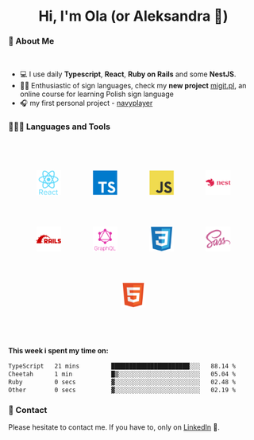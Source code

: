 <h1 align="center">Hi, I'm Ola (or Aleksandra 🧐)</h1>

### 💅 About Me

<br/>

- 💻 I use daily **Typescript**, **React**, **Ruby on Rails** and some **NestJS**.
- 🤟🏻 Enthusiastic of sign languages, check my **new project** [migit.pl](https://migit.pl/), an online course for learning Polish sign language
- 🎧 my first personal project - [navyplayer](https://navyplayer.netlify.app/)

### 👩🏻‍💻 Languages and Tools

<br/>
<p align="center">

  <img src="https://github.com/devicons/devicon/blob/master/icons/react/react-original-wordmark.svg" alt="react" width='50' style="margin:30px">
  <img src="https://github.com/devicons/devicon/blob/master/icons/typescript/typescript-original.svg" alt="ts" width='50' style="margin:30px">
  <img src="https://github.com/devicons/devicon/blob/master/icons/javascript/javascript-original.svg" alt="js" width='50' style="margin:30px">
  <img src="https://github.com/devicons/devicon/blob/master/icons/nestjs/nestjs-plain-wordmark.svg" alt="nest" width='50' style="margin:30px">
  <img src="https://github.com/devicons/devicon/blob/master/icons/rails/rails-plain-wordmark.svg" alt="rails" width='50' style="margin:30px">
  <img src="https://github.com/devicons/devicon/blob/master/icons/graphql/graphql-plain-wordmark.svg" alt="graphql" width='50' style="margin:30px">
  <img src="https://github.com/devicons/devicon/blob/master/icons/css3/css3-original.svg" alt="css3" width='50' style="margin:30px">
  <img src="https://github.com/devicons/devicon/blob/master/icons/sass/sass-original.svg" alt="sass" width='50' style="margin:30px">
  <img src="https://github.com/devicons/devicon/blob/master/icons/html5/html5-original.svg" alt="html5" width='50' style="margin:30px">

</p>
<br/>

**This week i spent my time on:**

<!--START_SECTION:waka-->

```text
TypeScript   21 mins         ██████████████████████░░░   88.14 %
Cheetah      1 min           █▒░░░░░░░░░░░░░░░░░░░░░░░   05.04 %
Ruby         0 secs          ▓░░░░░░░░░░░░░░░░░░░░░░░░   02.48 %
Other        0 secs          ▓░░░░░░░░░░░░░░░░░░░░░░░░   02.19 %
```

<!--END_SECTION:waka-->

### 📨 Contact

Please hesitate to contact me. If you have to, only on <a href="https://linkedin.com/in/aleksandra-kamińska">LinkedIn</a> 🙂.
